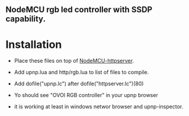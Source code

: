 ## NodeMCU rgb led controller with SSDP capability.

# Installation

* Place these files on top of [NodeMCU-httpserver](https://github.com/marcoskirsch/nodemcu-httpserver).
* Add upnp.lua and http/rgb.lua to list of files to compile.
* Add dofile("upnp.lc") after dofile("httpserver.lc")(80)

* Yo should see "OVOI RGB controller" in your upnp browser
* it is working  at least in  windows networ browser   and upnp-inspector.